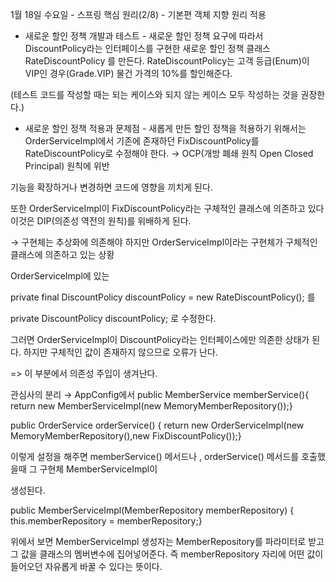 1월 18일 수요일 - 스프링 핵심 원리(2/8) - 기본편 객체 지향 원리 적용
- 새로운 할인 정책 개발과 테스트 - 새로운 할인 정책 요구에 따라서 DiscountPolicy라는 인터페이스를 구현한 새로운 할인 정책 클래스 RateDiscountPolicy 를 만든다.
  RateDiscountPolicy는 고객 등급(Enum)이 VIP인 경우(Grade.VIP) 물건 가격의 10%를 할인해준다.

(테스트 코드를 작성할 때는 되는 케이스와 되지 않는 케이스 모두 작성하는 것을 권장한다.)

- 새로운 할인 정책 적용과 문제점 - 새롭게 만든 할인 정책을 적용하기 위해서는 OrderServiceImpl에서 기존에 존재하던 FixDiscountPolicy를 RateDiscountPolicy로 수정해야 한다.
  → OCP(개방 폐쇄 원칙 Open Closed Principal) 원칙에 위반

기능을 확장하거나 변경하면 코드에 영향을 끼치게 된다.

또한 OrderServiceImpl이 FixDiscountPolicy라는 구체적인 클래스에 의존하고 있다 이것은 DIP(의존성 역전의 원칙)를 위배하게 된다.

→ 구현체는 추상화에 의존해야 하지만 OrderServiceImpl이라는 구현체가 구체적인 클래스에 의존하고 있는 상황

OrderServiceImpl에 있는

private final DiscountPolicy discountPolicy = new RateDiscountPolicy(); 를

private DiscountPolicy discountPolicy; 로 수정한다.

그러면 OrderServiceImpl이 DiscountPolicy라는 인터페이스에만 의존한 상태가 된다. 하지만 구체적인 값이 존재하지 않으므로 오류가 난다.

=> 이 부분에서 의존성 주입이 생겨난다.

관심사의 분리 → AppConfig에서
public MemberService memberService(){
return new MemberServiceImpl(new MemoryMemberRepository());}




public OrderService orderService() {
return new OrderServiceImpl(new MemoryMemberRepository(),new FixDiscountPolicy());}


이렇게 설정을 해주면 memberService() 메서드나 , orderService() 메서드를 호출했을때 그 구현체 MemberServiceImpl이

생성된다.



public MemberServiceImpl(MemberRepository memberRepository) {
this.memberRepository = memberRepository;}


위에서 보면 MemberServiceImpl 생성자는 MemberRepository를 파라미터로 받고 그 값을 클래스의 멤버변수에 집어넣어준다. 즉 memberRepository 자리에 어떤 값이 들어오던 자유롭게 바꿀 수 있다는 뜻이다.